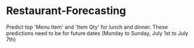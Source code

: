 # Restaurant-Forecasting
 Predict top 'Menu Item' and 'Item Qty' for lunch and dinner. These predictions need to be for future dates (Monday to Sunday, July 1st to July 7th)

